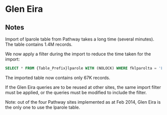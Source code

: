 # Glen Eira

## Notes

Import of lparole table from Pathway takes a long time (several minutes). The table contains 1.4M records.

We now apply a filter during the import to reduce the time taken for the import:

```sql
SELECT * FROM {Table_Prefix}lparole WITH (NOLOCK) WHERE fklparolta = 'LRA' AND fklparoltn = 0
```

The imported table now contains only 67K records.

If the Glen Eira queries are to be reused at other sites, the same import filter must be applied, or the queries must be modified to include the filter.

Note: out of the four Pathway sites implemented as at Feb 2014, Glen Eira is the only one to use the lparole table.
